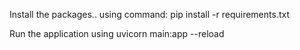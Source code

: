 Install the packages.. using command:
pip install -r requirements.txt

Run the application using
uvicorn main:app --reload